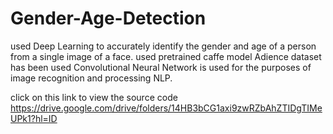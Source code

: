 # Gender-Age-Detection

used Deep Learning to accurately identify the gender and age of a person from a single image of a face.
used pretrained caffe model
Adience dataset has been used
Convolutional Neural Network is used for the purposes of image recognition and processing NLP. 

click on this link to view the source code
https://drive.google.com/drive/folders/14HB3bCG1axi9zwRZbAhZTIDgTIMeUPk1?hl=ID


